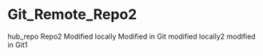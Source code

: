 # Git_Remote_Repo2
hub_repo
Repo2
Modified locally
Modified in Git
modified locally2
modified in Git1
